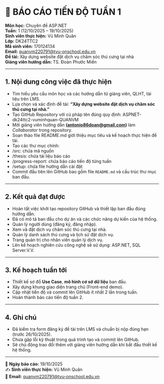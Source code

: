 # 📝 BÁO CÁO TIẾN ĐỘ TUẦN 1

**Môn học:** Chuyên đề ASP.NET  
**Tuần:** 1 (12/10/2025 – 19/10/2025)  
**Sinh viên thực hiện:** Vũ Minh Quân  
**Lớp:** DK24TTC2  
**Mã sinh viên:** 170124134  
**Email:** quanvm220791@tvu-onschool.edu.vn  
**Đề tài:** Xây dựng website đặt dịch vụ chăm sóc thú cưng tại nhà  
**Giảng viên hướng dẫn:** TS. Đoàn Phước Miền  

---

## 1. Nội dung công việc đã thực hiện
- Tìm hiểu yêu cầu môn học và các hướng dẫn từ giảng viên, QLHT, tài liệu trên LMS.  
- Lựa chọn và xác định đề tài: **“Xây dựng website đặt dịch vụ chăm sóc thú cưng tại nhà.”**  
- Tạo GitHub Repository với cú pháp tên đúng quy định:
ASPNET-dk24ttc2-vuminhquan-QUANVM
- Mời giảng viên hướng dẫn **(antonio86doan@gmail.com)** làm *Collaborator* trong repository.  
- Soạn thảo file README.md giới thiệu mục tiêu và kế hoạch thực hiện đề tài.  
- Tạo các thư mục chính:
- /src: chứa mã nguồn  
- /thesis: chứa tài liệu báo cáo  
- /progress-report: chứa báo cáo tiến độ từng tuần  
- /setup: chứa file hướng dẫn cài đặt  
- Commit đầu tiên lên GitHub bao gồm file `README.md` và cấu trúc thư mục ban đầu.

---

## 2. Kết quả đạt được
- Hoàn tất việc khởi tạo repository GitHub và thiết lập ban đầu đúng hướng dẫn.  
- Đã có mô tả ban đầu cho dự án và các chức năng dự kiến của hệ thống. 
- Quản lý người dùng (đăng ký, đăng nhập).  
- Xem và đặt dịch vụ chăm sóc thú cưng tại nhà.  
- Quản lý danh sách thú cưng và lịch sử đặt dịch vụ.  
- Trang quản trị cho nhân viên quản lý dịch vụ.  
- Lên kế hoạch nghiên cứu công nghệ sẽ sử dụng: ASP.NET, SQL Server.V.V.

---

## 3. Kế hoạch tuần tới
- Thiết kế sơ đồ **Use Case**, **mô hình cơ sở dữ liệu** ban đầu.  
- Xây dựng khung giao diện trang chủ (Front-end demo).  
- Cập nhật tiến độ và commit lên GitHub ít nhất 2 lần trong tuần.  
- Hoàn thành báo cáo tiến độ tuần 2.

---

## 4. Ghi chú
- Đã kiểm tra form đăng ký đề tài trên LMS và chuẩn bị nộp đúng hạn (trước 26/10/2025).  
- Chưa gặp lỗi kỹ thuật trong quá trình tạo và commit lên GitHub.  
- Sẽ chủ động trao đổi thêm với giảng viên hướng dẫn khi bắt đầu thiết kế hệ thống.

---

📅 **Ngày báo cáo:** 19/10/2025  
✍️ **Sinh viên thực hiện:** Vũ Minh Quân  
📧 **Email:** quanvm220791@tvu-onschool.edu.vn
